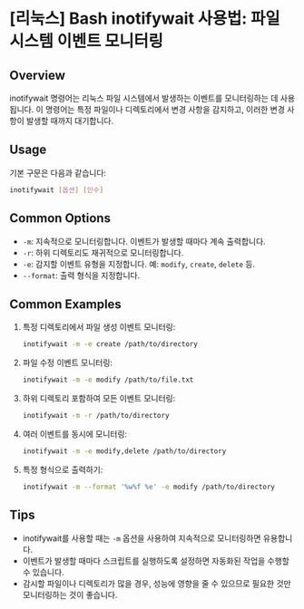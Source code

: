 # [리눅스] Bash inotifywait 사용법: 파일 시스템 이벤트 모니터링

## Overview
inotifywait 명령어는 리눅스 파일 시스템에서 발생하는 이벤트를 모니터링하는 데 사용됩니다. 이 명령어는 특정 파일이나 디렉토리에서 변경 사항을 감지하고, 이러한 변경 사항이 발생할 때까지 대기합니다.

## Usage
기본 구문은 다음과 같습니다:

```bash
inotifywait [옵션] [인수]
```

## Common Options
- `-m`: 지속적으로 모니터링합니다. 이벤트가 발생할 때마다 계속 출력합니다.
- `-r`: 하위 디렉토리도 재귀적으로 모니터링합니다.
- `-e`: 감지할 이벤트 유형을 지정합니다. 예: `modify`, `create`, `delete` 등.
- `--format`: 출력 형식을 지정합니다.

## Common Examples
1. 특정 디렉토리에서 파일 생성 이벤트 모니터링:
   ```bash
   inotifywait -m -e create /path/to/directory
   ```

2. 파일 수정 이벤트 모니터링:
   ```bash
   inotifywait -m -e modify /path/to/file.txt
   ```

3. 하위 디렉토리 포함하여 모든 이벤트 모니터링:
   ```bash
   inotifywait -m -r /path/to/directory
   ```

4. 여러 이벤트를 동시에 모니터링:
   ```bash
   inotifywait -m -e modify,delete /path/to/directory
   ```

5. 특정 형식으로 출력하기:
   ```bash
   inotifywait -m --format '%w%f %e' -e modify /path/to/directory
   ```

## Tips
- inotifywait를 사용할 때는 `-m` 옵션을 사용하여 지속적으로 모니터링하면 유용합니다.
- 이벤트가 발생할 때마다 스크립트를 실행하도록 설정하면 자동화된 작업을 수행할 수 있습니다.
- 감시할 파일이나 디렉토리가 많을 경우, 성능에 영향을 줄 수 있으므로 필요한 것만 모니터링하는 것이 좋습니다.